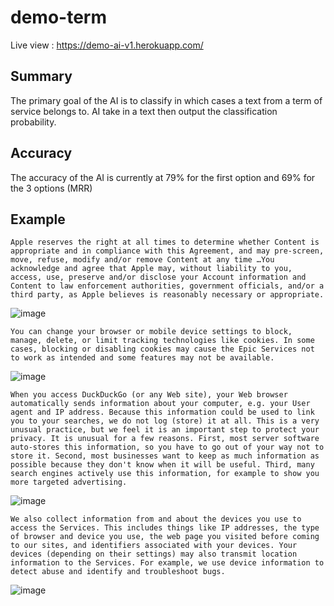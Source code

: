 # demo-term
 Live view : https://demo-ai-v1.herokuapp.com/
 ## Summary
 The primary goal of the AI is to classify in which cases a text from a term of service belongs to.
 AI take in a text then output the classification probability.
 ## Accuracy
 The accuracy of the AI is currently at 79% for the first option and 69% for the 3 options (MRR)
 ## Example
 `Apple reserves the right at all times to determine whether Content is appropriate and in compliance with this Agreement, and may pre-screen, move, refuse, modify and/or remove Content at any time …You acknowledge and agree that Apple may, without liability to you, access, use, preserve and/or disclose your Account information and Content to law enforcement authorities, government officials, and/or a third party, as Apple believes is reasonably necessary or appropriate.`
 
![image](https://user-images.githubusercontent.com/40972980/175794574-aa5f8e59-2f47-4d09-a6f7-c2a65cdab4ad.png)

`You can change your browser or mobile device settings to block, manage, delete, or limit tracking technologies like cookies. In some cases, blocking or disabling cookies may cause the Epic Services not to work as intended and some features may not be available.`

![image](https://user-images.githubusercontent.com/40972980/175794697-8f43f8d8-167f-4f1b-a7c8-39d69d91654c.png)

`When you access DuckDuckGo (or any Web site), your Web browser automatically sends information about your computer, e.g. your User agent and IP address.
Because this information could be used to link you to your searches, we do not log (store) it at all. This is a very unusual practice, but we feel it is an important step to protect your privacy. It is unusual for a few reasons. First, most server software auto-stores this information, so you have to go out of your way not to store it. Second, most businesses want to keep as much information as possible because they don't know when it will be useful. Third, many search engines actively use this information, for example to show you more targeted advertising.`

![image](https://user-images.githubusercontent.com/40972980/175794566-200de7c7-29bb-4373-9889-eb1d8065ad2c.png)

`We also collect information from and about the devices you use to access the Services. This includes things like IP addresses, the type of browser and device you use, the web page you visited before coming to our sites, and identifiers associated with your devices. Your devices (depending on their settings) may also transmit location information to the Services. For example, we use device information to detect abuse and identify and troubleshoot bugs.`

![image](https://user-images.githubusercontent.com/40972980/175794673-618253c8-d26a-4e6c-9660-b4863ae874dd.png)
